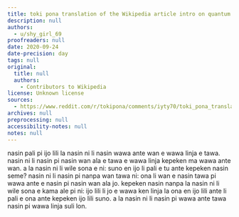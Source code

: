 ```yaml
---
title: toki pona translation of the Wikipedia article intro on quantum electrodynamics
description: null
authors:
  - u/shy_girl_69
proofreaders: null
date: 2020-09-24
date-precision: day
tags: null
original:
  title: null
  authors:
    - Contributors to Wikipedia
license: Unknown license
sources:
  - https://www.reddit.com/r/tokipona/comments/iyty70/toki_pona_translation_of_the_wikipedia_article/
archives: null
preprocessing: null
accessibility-notes: null
notes: null
---
```


nasin pali pi ijo lili la nasin ni li nasin wawa ante wan e wawa linja e tawa. nasin ni li nasin pi nasin wan ala e tawa e wawa linja kepeken ma wawa ante wan. a la nasin ni li wile sona e ni: suno en ijo li pali e tu ante kepeken nasin seme? nasin ni li nasin pi nanpa wan tawa ni: ona li wan e nasin tawa pi wawa ante e nasin pi nasin wan ala jo. kepeken nasin nanpa la nasin ni li wile sona e kama ale pi ni: ijo lili li jo e wawa ken linja la ona en ijo lili ante li pali e ona ante kepeken ijo lili suno. a la nasin ni li nasin pi wawa ante tawa nasin pi wawa linja suli lon.

